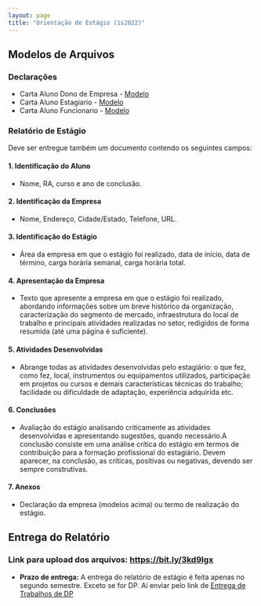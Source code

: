 ```yaml
---
layout: page
title: "Orientação de Estágio (1s2022)"
---
```


## Modelos de Arquivos

### Declarações

 - Carta Aluno Dono de Empresa - <a href="/docs/Carta_Aluno_dono_de_empresa.doc" target="_blank">Modelo</a> 
 - Carta Aluno Estagiаrio - <a href="/docs/Carta_Aluno__Estagiаrio.doc" target="_blank">Modelo</a> 
 - Carta Aluno Funcionаrio - <a href="/docs/Carta_Aluno_Funcionаrio.doc" target="_blank">Modelo</a> 

### Relatório de Estágio

Deve ser entregue também um documento contendo os seguintes campos:

#### 1. Identificação do Aluno

- Nome, RA, curso e ano de conclusão.

#### 2. Identificação da Empresa	

- Nome, Endereço, Cidade/Estado, Telefone, URL.

#### 3. Identificação do Estágio

- Área da empresa em que o estágio foi realizado, data de início, data de término, carga horária semanal, carga horária total.

#### 4. Apresentação da Empresa

- Texto  que  apresente  a  empresa  em  que  o  estágio  foi realizado,  abordando  informações  sobre  um  breve  histórico  da  organização, caracterização  do  segmento  de  mercado,  infraestrutura  do  local  de  trabalho  e principais  atividades  realizadas  no  setor,  redigidos  de  forma  resumida (até uma página é suficiente).

#### 5. Atividades Desenvolvidas

- Abrange  todas  as  atividades  desenvolvidas  pelo  estagiário: o  que  fez, como  fez,  local,  instrumentos  ou  equipamentos  utilizados,  participação  em projetos ou cursos e demais características técnicas do trabalho; facilidade ou dificuldade de adaptação, experiência adquirida etc.

#### 6. Conclusões

- Avaliação     do     estágio     analisando     criticamente     as     atividades desenvolvidas  e  apresentando  sugestões,  quando  necessário.A  conclusão consiste  em  uma  análise crítica  do  estágio  em  termos de  contribuição  para  a formação profissional do estagiário. Devem aparecer, na conclusão, as críticas, positivas ou negativas, devendo ser sempre construtivas. 

#### 7. Anexos

- Declaração da empresa (modelos acima) ou termo de realização do estágio.

## Entrega do Relatório

### Link para upload dos arquivos: <a href="https://bit.ly/3kd9Igx" target="_blank">https://bit.ly/3kd9Igx</a>

- **Prazo de entrega:** A entrega do relatório de estágio é feita apenas no segundo semestre. Exceto se for DP. Aí enviar pelo link de [Entrega de Trabalhos de DP](../dps)

<!--
 - Renomear o arquivo para: **XYZ123-estagio.pdf**, onde XYZ123 é o seu RA. 
 - **Prazo de entrega:** 23/11/2020.
 -->